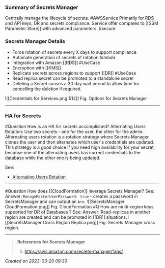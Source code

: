 ### Summary of Secrets Manager
Centrally manage the lifecycle of secrets. #AWSService Primarily for RDS and API keys, DR and secrets compliance. Service offer compares to [[SSM Parameter Store]] with advanced parameters. #secure 

### Secrets Manager Details
- Force rotation of secrets every X days to support compliance 
- Automate generation of secrets of rotation *lambda*
- Integration with Amazon [[RDS]] #UseCase 
- Encryption with [[KMS]]
- Replicate secrets across regions to support [[DR]] #UseCase 
- Read replica secret can be promoted to a standalone secret
- Deleting a Secret causes a 30 day wait period to allow time for cancelling the deletion if required. 

![[Credentials for Services.png|512]]
Fig. Options for Secrets Manager

---

### HA for Secrets

#Question How is an HA for secrets accomplished?
Alternating Users Rotation: Use two secrets - one for the user, the other for the admin. Alternating users rotation is a rotation strategy where Secrets Manager clones the user and then alternates which user's credentials are updated. This strategy is a good choice if you need high availability for your secret, because one of the alternating users has current credentials to the database while the other one is being updated. 

See: 
- [Alternating Users Rotation](https://docs.aws.amazon.com/secretsmanager/latest/userguide/tutorials_rotation-alternating.html)

---

#Question  How does [[CloudFormation]] leverage Secrets Manager?
See:
Answer: `ManageMasterUserPassword: true` - creates a password in SecretsManager and can output an `Arn`. 
![[SecretsManager CloudFormation.png]]
Fig. CloudFormation 
#Q How are multi-region keys supported for DR of Databases ?
See:
Answer: Read-replicas in another region are created and can be promoted in [[DR]] situations.
![[SecretsManager Cross Region Replica.png]]
Fig. Secrets Manager cross region.

---
> **References for Secrets Manager**
> 1. https://aws.amazon.com/secrets-manager/faqs/ 
> 
 
*Created on 2023-03-20 09:30*